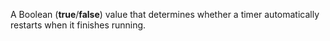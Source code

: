 A Boolean (**true**/**false**) value that determines whether a timer automatically restarts when it finishes running.
